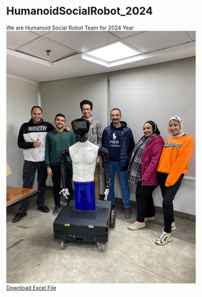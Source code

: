 # HumanoidSocialRobot_2024
We are Humanoid Social Robot Team for 2024 Year
![Team Members](https://github.com/humanoidSocialRobot/HumanoidSocialRobot_2024/blob/main/WhatsApp%20Image%202024-03-14%20at%2017.28.57_05e1fe12.jpg?raw=true)
[Download Excel File](https://docs.google.com/spreadsheets/d/1Z3uOuT0k527N9F13dDWBKPkGANPhA5HWSsKY5yixuMY/edit#gid=1231551538)



